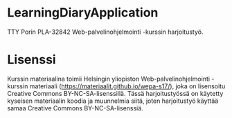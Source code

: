 # LearningDiaryApplication
TTY Porin PLA-32842 Web-palvelinohjelmointi -kurssin harjoitustyö.

# Lisenssi
Kurssin materiaalina toimii Helsingin yliopiston Web-palvelinohjelmointi -kurssin materiaali (https://materiaalit.github.io/wepa-s17/), joka on lisensoitu Creative Commons BY-NC-SA-lisenssillä. Tässä harjoitustyössä on käytetty kyseisen materiaalin koodia ja muunnelmia siitä, joten harjoitustyö käyttää samaa Creative Commons BY-NC-SA-lisenssiä.

